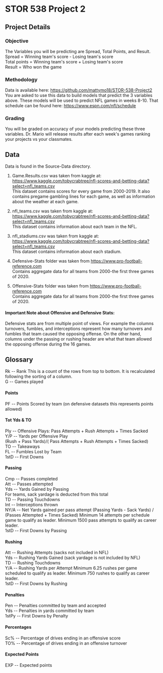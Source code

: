 STOR 538 Project 2
==================

Project Details
---------------

### Objective
The Variables you will be predicting are Spread, Total Points, and Result. <br />
Spread = Winning team's score - Losing team's score <br />
Total points = Winning team's score + Losing team's score <br />
Result = Who won the game

### Methodology
Data is available here: https://github.com/mattymo18/STOR-538-Project2 <br />
You are asked to use this data to build models that predict the 3 variables above. These models will be used to predict NFL games in weeks 8-10. That schedule can be found here: https://www.espn.com/nfl/schedule <br />

### Grading 
You will be graded on accuracy of your models predicting these three variables. Dr. Mario will release results after each week's games ranking your projects vs your classmates. 


Data
----
Data is found in the Source-Data directory. 

1. Game.Results.csv was taken from kaggle at: https://www.kaggle.com/tobycrabtree/nfl-scores-and-betting-data?select=nfl_teams.csv <br />
This dataset contains scores for every game from 2000-2019. It also contains pregame gambling lines for each game, as well as information about the weather at each game. 

2. nfl_teams.csv was taken from kaggle at:
https://www.kaggle.com/tobycrabtree/nfl-scores-and-betting-data?select=nfl_teams.csv <br />
This dataset contains information about each team in the NFL. 

3. nfl_stadiums.csv was taken from kaggle at:
https://www.kaggle.com/tobycrabtree/nfl-scores-and-betting-data?select=nfl_teams.csv <br />
This dataset contains information about each stadium. 

4. Defensive-Stats folder was taken from https://www.pro-football-reference.com <br />
Contains aggregate data for all teams from 2000-the first three games of 2020. 

5. Offensive-Stats folder was taken from https://www.pro-football-reference.com <br />
Contains aggregate data for all teams from 2000-the first three games of 2020. 

#### Important Note about Offensive and Defensive Stats:
Defensive stats are from multiple point of views. For example the columns turnovers, fumbles, and interceptions represent how many turnovers and fumbles that team caused the opposing offense. On the other hand, columns under the passing or rushing header are what that team allowed the opposing offense during the 16 games.

Glossary
--------
Rk -- Rank
This is a count of the rows from top to bottom.
It is recalculated following the sorting of a column.<br />
G -- Games played
#### Points
PF -- Points Scored by team (on defensive datasets this represents points allowed)<br />
#### Tot Yds & TO
Ply -- Offensive Plays: Pass Attempts + Rush Attempts + Times Sacked<br />
Y/P -- Yards per Offensive Play<br />
(Rush + Pass Yards)/( Pass Attempts + Rush Attempts + Times Sacked)<br />
TO -- Takeaways<br />
FL -- Fumbles Lost by Team<br />
1stD -- First Downs<br />
#### Passing
Cmp -- Passes completed<br />
Att -- Passes attempted<br />
Yds -- Yards Gained by Passing<br />
For teams, sack yardage is deducted from this total<br />
TD -- Passing Touchdowns<br />
Int -- Interceptions thrown<br />
NY/A -- Net Yards gained per pass attempt
(Passing Yards - Sack Yards) / (Passes Attempted + Times Sacked)
Minimum 14 attempts per schedule game to qualify as leader.
Minimum 1500 pass attempts to qualify as career leader.<br />
1stD -- First Downs by Passing<br />
#### Rushing
Att -- Rushing Attempts (sacks not included in NFL)<br />
Yds -- Rushing Yards Gained (sack yardage is not included by NFL)<br />
TD -- Rushing Touchdowns<br />
Y/A -- Rushing Yards per Attempt
Minimum 6.25 rushes per game scheduled to qualify as leader.
Minimum 750 rushes to qualify as career leader.<br />
1stD -- First Downs by Rushing
#### Penalties
Pen -- Penalties committed by team and accepted<br />
Yds -- Penalties in yards committed by team<br />
1stPy -- First Downs by Penalty<br />
#### Percentages
Sc% -- Percentage of drives ending in an offensive score<br />
TO% -- Percentage of drives ending in an offensive turnover<br />
#### Expected Points
EXP -- Expected points
